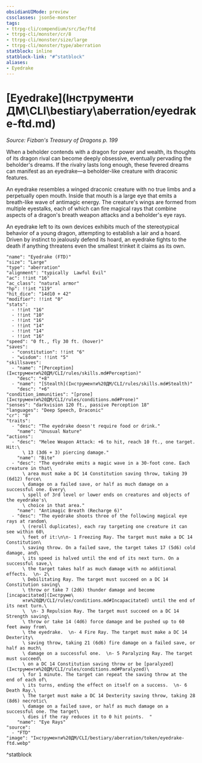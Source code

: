```yaml
---
obsidianUIMode: preview
cssclasses: json5e-monster
tags:
- ttrpg-cli/compendium/src/5e/ftd
- ttrpg-cli/monster/cr/8
- ttrpg-cli/monster/size/large
- ttrpg-cli/monster/type/aberration
statblock: inline
statblock-link: "#^statblock"
aliases:
- Eyedrake
---
```

# [Eyedrake](Інструменти ДМ\CLI\bestiary\aberration/eyedrake-ftd.md)
*Source: Fizban's Treasury of Dragons p. 199*  

When a beholder contends with a dragon for power and wealth, its thoughts of its dragon rival can become deeply obsessive, eventually pervading the beholder's dreams. If the rivalry lasts long enough, these fevered dreams can manifest as an eyedrake—a beholder-like creature with draconic features.

An eyedrake resembles a winged draconic creature with no true limbs and a perpetually open mouth. Inside that mouth is a large eye that emits a breath-like wave of antimagic energy. The creature's wings are formed from multiple eyestalks, each of which can fire magical rays that combine aspects of a dragon's breath weapon attacks and a beholder's eye rays.

An eyedrake left to its own devices exhibits much of the stereotypical behavior of a young dragon, attempting to establish a lair and a hoard. Driven by instinct to jealously defend its hoard, an eyedrake fights to the death if anything threatens even the smallest trinket it claims as its own.

```statblock
"name": "Eyedrake (FTD)"
"size": "Large"
"type": "aberration"
"alignment": "typically  Lawful Evil"
"ac": !!int "16"
"ac_class": "natural armor"
"hp": !!int "119"
"hit_dice": "14d10 + 42"
"modifier": !!int "0"
"stats":
  - !!int "16"
  - !!int "10"
  - !!int "16"
  - !!int "14"
  - !!int "14"
  - !!int "16"
"speed": "0 ft., fly 30 ft. (hover)"
"saves":
  - "constitution": !!int "6"
  - "wisdom": !!int "5"
"skillsaves":
  - "name": "[Perception](Інструменти%20ДМ/CLI/rules/skills.md#Perception)"
    "desc": "+8"
  - "name": "[Stealth](Інструменти%20ДМ/CLI/rules/skills.md#Stealth)"
    "desc": "+6"
"condition_immunities": "[prone](Інструменти%20ДМ/CLI/rules/conditions.md#Prone)"
"senses": "darkvision 120 ft., passive Perception 18"
"languages": "Deep Speech, Draconic"
"cr": "8"
"traits":
  - "desc": "The eyedrake doesn't require food or drink."
    "name": "Unusual Nature"
"actions":
  - "desc": "Melee Weapon Attack: +6 to hit, reach 10 ft., one target. Hit:\
      \ 13 (3d6 + 3) piercing damage."
    "name": "Bite"
  - "desc": "The eyedrake emits a magic wave in a 30-foot cone. Each creature in that\
      \ area must make a DC 14 Constitution saving throw, taking 39 (6d12) force\
      \ damage on a failed save, or half as much damage on a successful one. Every\
      \ spell of 3rd level or lower ends on creatures and objects of the eyedrake's\
      \ choice in that area."
    "name": "Antimagic Breath (Recharge 6)"
  - "desc": "The eyedrake shoots three of the following magical eye rays at random\
      \ (reroll duplicates), each ray targeting one creature it can see within 60\
      \ feet of it:\n\n- 1 Freezing Ray. The target must make a DC 14 Constitution\
      \ saving throw. On a failed save, the target takes 17 (5d6) cold damage, and\
      \ its speed is halved until the end of its next turn. On a successful save,\
      \ the target takes half as much damage with no additional effects.  \n- 2\
      \ Debilitating Ray. The target must succeed on a DC 14 Constitution saving\
      \ throw or take 7 (2d6) thunder damage and become [incapacitated](Інструме\
      нти%20ДМ/CLI/rules/conditions.md#Incapacitated) until the end of its next turn.\
      \  \n- 3 Repulsion Ray. The target must succeed on a DC 14 Strength saving\
      \ throw or take 14 (4d6) force damage and be pushed up to 60 feet away from\
      \ the eyedrake.  \n- 4 Fire Ray. The target must make a DC 14 Dexterity\
      \ saving throw, taking 21 (6d6) fire damage on a failed save, or half as much\
      \ damage on a successful one.  \n- 5 Paralyzing Ray. The target must succeed\
      \ on a DC 14 Constitution saving throw or be [paralyzed](Інструменти%20ДМ/CLI/rules/conditions.md#Paralyzed)\
      \ for 1 minute. The target can repeat the saving throw at the end of each of\
      \ its turns, ending the effect on itself on a success.  \n- 6 Death Ray.\
      \ The target must make a DC 14 Dexterity saving throw, taking 28 (8d6) necrotic\
      \ damage on a failed save, or half as much damage on a successful one. The target\
      \ dies if the ray reduces it to 0 hit points.  "
    "name": "Eye Rays"
"source":
  - "FTD"
"image": "Інструменти%20ДМ/CLI/bestiary/aberration/token/eyedrake-ftd.webp"
```
^statblock